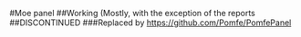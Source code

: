 #Moe panel
##Working (Mostly, with the exception of the reports
##DISCONTINUED
###Replaced by https://github.com/Pomfe/PomfePanel
